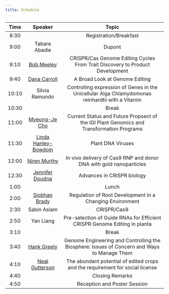 ```yaml
---
title: Schedule
...
```


<!-- TODO alternating row colors? -->

| Time | Speaker | Topic |
| :--: | :---------------------------------------------------: | :-----------------------------------------------------------------------------------------: |
| 8:30 |                                                       | Registration/Breakfast |
| 9:00 | Tabare Abadie                                         | Dupont|Pioneer Opening Statement |
| 9:10 | [Bob Meeley](/speakers.html#meeley)                   | CRISPR/Cas Genome Editing Cycles From Trait Discovery to Product Development |
| 9:40 | [Dana Carroll](/speakers.html#carroll)                | A Broad Look at Genome Editing |
| 10:10 | Silvia Ramundo                                        | Controlling expression of Genes in the Unicellular Alga Chlamydomonas reinhardtii with a Vitamin|Repressible Riboswitch |
| 10:30 |                                                       | Break |
| 11:00 | [Myeong-Je Cho](/speakers.html#cho)                   | Current Status and Future Propsect of the IGI Plant Genomics and Transformation Programs |
| 11:30 | [Linda Hanley-Bowdoin](/speakers.html#hanley-bowdain) | Plant DNA Viruses | Difficult|to|Control, Rapidly-Evolving Pathogens |
| 12:00 | [Niren Murthy](/speakers.html#murthy)                 | In vivo delivery of Cas9 RNP and donor DNA with gold nanoparticles |
| 12:30 | [Jennifer Doudna](/speakers.html#doudna)              | Advances in CRISPR biology |
| 1:00 |                                                       | Lunch |
| 2:00 | [Siobhan Brady](/speakers.html#brady)                 | Regulation of Root Development in a Changing Environment |
| 2:30 | Sabin Aslam                                           | CRISPR/Cas9|Based Virus Resistance in Cotton |
| 2:50 | Yan Liang                                             | Pre-selection of Guide RNAs for Efficient CRISPR Genome Editing in planta |
| 3:10 |                                                       | Break |
| 3:40 | [Hank Greely](/speakers.html#greely)                  | Genome Engineering and Controlling the Biosphere: Issues of Concern and Ways to Manage Them |
| 4:10 | [Neal Gutterson](/speakers.html#gutterson)            | The abundant potential of edited crops and the requirement for social license |
| 4:40 |                                                       | Closing Remarks
| 4:50 |                                                       | Reception and Poster Session |
